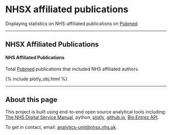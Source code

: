 <script src="https://cdn.plot.ly/plotly-latest.min.js"></script>

# NHSX affiliated publications

Displaying statistics on NHS-affiliated publications on <a href="https://pubmed.ncbi.nlm.nih.gov/">Pubmed</a>.

<hr class="nhsuk-u-margin-top-0 nhsuk-u-margin-bottom-6">

## NHSX Affiliated Publications

<!---{% include update.html %}

{% include NHSUK_table.html %}--->

#### NHS Affiliated Publications

Total <a href="https://pubmed.ncbi.nlm.nih.gov/">Pubmed</a> publications that included NHS affiliated authors.

{% include plotly_obj.html %}

<hr class="nhsuk-u-margin-top-0 nhsuk-u-margin-bottom-6">

## About this page

This project is built using end-to-end open source analytical tools including: [The NHS Digital Service Manual](https://service-manual.nhs.uk/), python, [plotly](https://plotly.com/python/), [github.io](https://pages.github.com/), [Bio.Entrez API](https://biopython.org/docs/1.75/api/Bio.Entrez.html).

To get in contact, email: <a href="mailto:analytics-unit@nhsx.nhs.uk">analytics-unit@nhsx.nhs.uk</a>.
